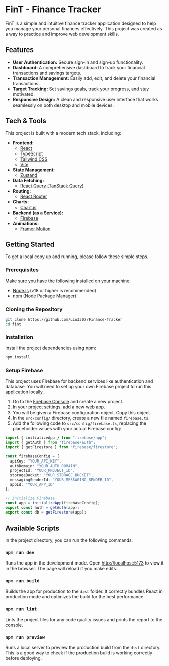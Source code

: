 # FinT - Finance Tracker

FinT is a simple and intuitive finance tracker application designed to help you manage your personal finances effectively. This project was created as a way to practice and improve web development skills.

## Features

- **User Authentication:** Secure sign-in and sign-up functionality.
- **Dashboard:** A comprehensive dashboard to track your financial transactions and savings targets.
- **Transaction Management:** Easily add, edit, and delete your financial transactions.
- **Target Tracking:** Set savings goals, track your progress, and stay motivated.
- **Responsive Design:** A clean and responsive user interface that works seamlessly on both desktop and mobile devices.

## Tech & Tools

This project is built with a modern tech stack, including:

- **Frontend:**
  - [React](https://react.dev/)
  - [TypeScript](https://www.typescriptlang.org/)
  - [Tailwind CSS](https://tailwindcss.com/)
  - [Vite](https://vitejs.dev/)
- **State Management:**
  - [Zustand](httpss://zustand-demo.pmnd.rs/)
- **Data Fetching:**
  - [React Query (TanStack Query)](https://tanstack.com/query/latest)
- **Routing:**
  - [React Router](https://reactrouter.com/)
- **Charts:**
  - [Chart.js](https://www.chartjs.org/)
- **Backend (as a Service):**
  - [Firebase](https://firebase.google.com/)
- **Animations:**
  - [Framer Motion](https://www.framer.com/motion/)

## Getting Started

To get a local copy up and running, please follow these simple steps.

### Prerequisites

Make sure you have the following installed on your machine:

- [Node.js](https://nodejs.org/en/) (v18 or higher is recommended)
- [npm](https://www.npmjs.com/) (Node Package Manager)

### Cloning the Repository

```bash
git clone https://github.com/Lio3307/Finance-Tracker
cd fint
```


### Installation

Install the project dependencies using npm:

```bash
npm install
```

### Setup Firebase

This project uses Firebase for backend services like authentication and database. You will need to set up your own Firebase project to run this application locally.

1. Go to the [Firebase Console](httpss://console.firebase.google.com/) and create a new project.
2. In your project settings, add a new web app.
3. You will be given a Firebase configuration object. Copy this object.
4. In the `src/config/` directory, create a new file named `firebase.ts`.
5. Add the following code to `src/config/firebase.ts`, replacing the placeholder values with your actual Firebase config:

```typescript
import { initializeApp } from "firebase/app";
import { getAuth } from "firebase/auth";
import { getFirestore } from "firebase/firestore";

const firebaseConfig = {
  apiKey: "YOUR_API_KEY",
  authDomain: "YOUR_AUTH_DOMAIN",
  projectId: "YOUR_PROJECT_ID",
  storageBucket: "YOUR_STORAGE_BUCKET",
  messagingSenderId: "YOUR_MESSAGING_SENDER_ID",
  appId: "YOUR_APP_ID"
};

// Initialize Firebase
const app = initializeApp(firebaseConfig);
export const auth = getAuth(app);
export const db = getFirestore(app);
```

## Available Scripts

In the project directory, you can run the following commands:

### `npm run dev`

Runs the app in the development mode.
Open [http://localhost:5173](http://localhost:5173) to view it in the browser. The page will reload if you make edits.

### `npm run build`

Builds the app for production to the `dist` folder. It correctly bundles React in production mode and optimizes the build for the best performance.

### `npm run lint`

Lints the project files for any code quality issues and prints the report to the console.

### `npm run preview`

Runs a local server to preview the production build from the `dist` directory. This is a good way to check if the production build is working correctly before deploying.
